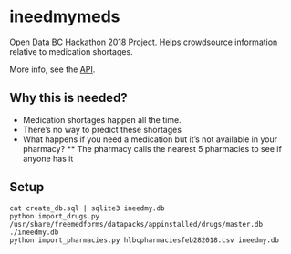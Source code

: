 # ineedmymeds

Open Data BC Hackathon 2018 Project. Helps crowdsource information relative to medication shortages.

More info, see the [API](API.md).

## Why this is needed?

* Medication shortages happen all the time.
* There’s no way to predict these shortages
* What happens if you need a medication but it’s not available in your pharmacy?
** The pharmacy calls the nearest 5 pharmacies to see if anyone has it

## Setup

```shell
cat create_db.sql | sqlite3 ineedmy.db
python import_drugs.py /usr/share/freemedforms/datapacks/appinstalled/drugs/master.db ./ineedmy.db
python import_pharmacies.py hlbcpharmaciesfeb282018.csv ineedmy.db  
```